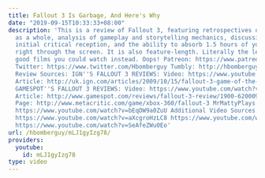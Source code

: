 ```yaml
---
title: Fallout 3 Is Garbage, And Here's Why
date: "2019-09-15T10:33:33+08:00"
description: 'This is a review of Fallout 3, featuring retrospectives on the series
  as a whole, analysis of gameplay and storytelling mechanics, discussion of the games''
  initial critical reception, and the ability to absorb 1.5 hours of your human life
  right through the screen. It is also feature-length. Literally the length of numerous
  good films you could watch instead. Oops! Patreon: https://www.patreon.com/hbomb
  Twitter: https://www.twitter.com/Hbomberguy Tumbly: http://hbomberguy.tumblr.com/
  Review Sources: IGN''S FALLOUT 3 REVIEWS: Video: https://www.youtube.com/watch?v=VBF7uX73j-s
  Article: http://uk.ign.com/articles/2009/10/15/fallout-3-game-of-the-year-edition-review
  GAMESPOT''S FALLOUT 3 REVIEWS: Video: https://www.youtube.com/watch?v=mCEThrx6qqY
  Article: http://www.gamespot.com/reviews/fallout-3-review/1900-6200093/ Metacritic
  Page: http://www.metacritic.com/game/xbox-360/fallout-3 MrMattyPlays'' 2014 Review:
  https://www.youtube.com/watch?v=bEqOW9a0ZuU Additional Video Sources: https://www.youtube.com/watch?v=iZb4ACwMjEc
  https://www.youtube.com/watch?v=aXcgroHzLC8 https://www.youtube.com/watch?v=xWiDJGqag1M
  https://www.youtube.com/watch?v=SeAfeZWu0Eo'
url: /hbomberguy/mLJ1gyIzg78/
providers:
  youtube:
    id: mLJ1gyIzg78
type: video
---
```


